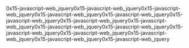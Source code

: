 0x15-javascript-web_jquery0x15-javascript-web_jquery0x15-javascript-web_jquery0x15-javascript-web_jquery0x15-javascript-web_jquery0x15-javascript-web_jquery0x15-javascript-web_jquery0x15-javascript-web_jquery0x15-javascript-web_jquery0x15-javascript-web_jquery0x15-javascript-web_jquery0x15-javascript-web_jquery0x15-javascript-web_jquery0x15-javascript-web_jquery0x15-javascript-web_jquery
